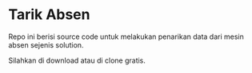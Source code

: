 # Tarik Absen

Repo ini berisi source code untuk melakukan penarikan data dari mesin absen sejenis solution.

Silahkan di download atau di clone gratis.
